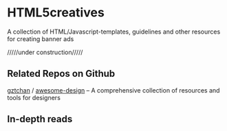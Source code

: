 # HTML5creatives

A collection of HTML/Javascript-templates, guidelines and other resources for creating banner ads

/////under construction/////


## Related Repos on Github 
[gztchan](https://github.com/gztchan) / [awesome-design](https://github.com/gztchan/awesome-design) – A comprehensive collection of resources and tools for designers


## In-depth reads

